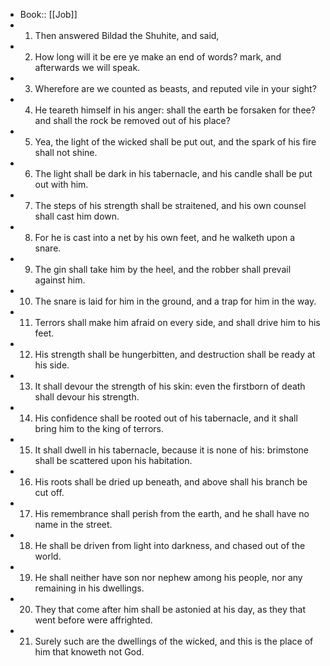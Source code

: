 - Book:: [[Job]]
- 1. Then answered Bildad the Shuhite, and said,
- 2. How long will it be ere ye make an end of words? mark, and afterwards we will speak.
- 3. Wherefore are we counted as beasts, and reputed vile in your sight?
- 4. He teareth himself in his anger: shall the earth be forsaken for thee? and shall the rock be removed out of his place?
- 5. Yea, the light of the wicked shall be put out, and the spark of his fire shall not shine.
- 6. The light shall be dark in his tabernacle, and his candle shall be put out with him.
- 7. The steps of his strength shall be straitened, and his own counsel shall cast him down.
- 8. For he is cast into a net by his own feet, and he walketh upon a snare.
- 9. The gin shall take him by the heel, and the robber shall prevail against him.
- 10. The snare is laid for him in the ground, and a trap for him in the way.
- 11. Terrors shall make him afraid on every side, and shall drive him to his feet.
- 12. His strength shall be hungerbitten, and destruction shall be ready at his side.
- 13. It shall devour the strength of his skin: even the firstborn of death shall devour his strength.
- 14. His confidence shall be rooted out of his tabernacle, and it shall bring him to the king of terrors.
- 15. It shall dwell in his tabernacle, because it is none of his: brimstone shall be scattered upon his habitation.
- 16. His roots shall be dried up beneath, and above shall his branch be cut off.
- 17. His remembrance shall perish from the earth, and he shall have no name in the street.
- 18. He shall be driven from light into darkness, and chased out of the world.
- 19. He shall neither have son nor nephew among his people, nor any remaining in his dwellings.
- 20. They that come after him shall be astonied at his day, as they that went before were affrighted.
- 21. Surely such are the dwellings of the wicked, and this is the place of him that knoweth not God.
